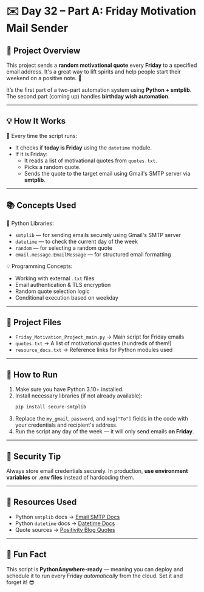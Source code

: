 # ✉️ Day 32 – Part A: Friday Motivation Mail Sender

## 📌 Project Overview
This project sends a **random motivational quote** every **Friday** to a specified email address. It's a great way to lift spirits and help people start their weekend on a positive note. 🧠

It’s the first part of a two-part automation system using **Python + smtplib**. The second part (coming up) handles **birthday wish automation**.

---

## 💡 How It Works
📅 Every time the script runs:
- It checks if **today is Friday** using the `datetime` module.
- If it is Friday:
  - It reads a list of motivational quotes from `quotes.txt`.
  - Picks a random quote.
  - Sends the quote to the target email using Gmail's SMTP server via **smtplib**.

---

## 📚 Concepts Used

📌 Python Libraries:
- `smtplib` — for sending emails securely using Gmail's SMTP server  
- `datetime` — to check the current day of the week  
- `random` — for selecting a random quote  
- `email.message.EmailMessage` — for structured email formatting

💡 Programming Concepts:
- Working with external `.txt` files  
- Email authentication & TLS encryption  
- Random quote selection logic  
- Conditional execution based on weekday

---

## 📁 Project Files

- `Friday_Motivation_Project_main.py` → Main script for Friday emails  
- `quotes.txt` → A list of motivational quotes (hundreds of them!)  
- `resource_docs.txt` → Reference links for Python modules used  

---

## 🚀 How to Run

1. Make sure you have Python 3.10+ installed.
2. Install necessary libraries (if not already available):
   ```bash
   pip install secure-smtplib
   ```
3. Replace the `my_gmail`, `password`, and `msg["To"]` fields in the code with your credentials and recipient's address.
4. Run the script any day of the week — it will only send emails **on Friday**.

---

## 🔐 Security Tip
Always store email credentials securely. In production, **use environment variables** or **.env files** instead of hardcoding them.

---

## 📎 Resources Used

- Python `smtplib` docs → [Email SMTP Docs](https://docs.python.org/3/library/smtplib.html)  
- Python `datetime` docs → [Datetime Docs](https://docs.python.org/3.12/library/datetime.html#datetime.datetime)  
- Quote sources → [Positivity Blog Quotes](https://www.positivityblog.com/monday-motivation-quotes/)

---

## 🤖 Fun Fact
This script is **PythonAnywhere-ready** — meaning you can deploy and schedule it to run every Friday *automatically* from the cloud. Set it and forget it! 😎
